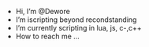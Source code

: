 -  Hi, I’m @Dewore
-  I’m iscripting beyond recondstanding
-  I’m currently scripting in lua, js, c-,c++ 
-  How to reach me ...


